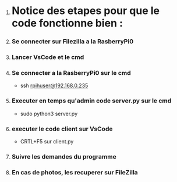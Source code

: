 1. # Notice des etapes pour que le code fonctionne bien :

2. ### Se connecter sur Filezilla a la RasberryPi0

3. ### Lancer VsCode et le cmd

4. ### Se connecter a la RasberryPi0 sur le cmd
    - ssh rpihuser@192.168.0.235

5. ### Executer en temps qu'admin code server.py sur le cmd
    - sudo python3 server.py

6. ### executer le code client sur VsCode
    - CRTL+F5 sur client.py

7. ### Suivre les demandes du programme

8. ### En cas de photos, les recuperer sur FileZilla
